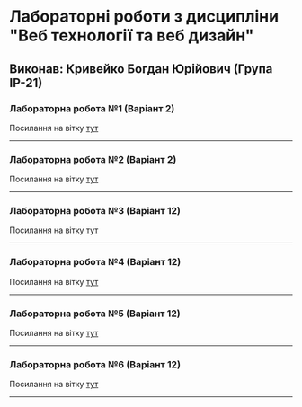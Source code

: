 # Лабораторні роботи з дисципліни "Веб технології та веб дизайн"

## Виконав: Кривейко Богдан Юрійович (Група ІР-21)

### Лабораторна робота №1 (Варіант 2)
Посилання на вітку [тут](https://github.com/bogdan9876/WEB_labs/tree/lab1)

***
### Лабораторна робота №2 (Варіант 2)
Посилання на вітку [тут](https://github.com/bogdan9876/WEB_labs/tree/lab2)

***
### Лабораторна робота №3 (Варіант 12)
Посилання на вітку [тут](https://github.com/bogdan9876/WEB_labs/tree/lab3)

***
### Лабораторна робота №4 (Варіант 12)
Посилання на вітку [тут](https://github.com/bogdan9876/WEB_labs/tree/lab4)

***
### Лабораторна робота №5 (Варіант 12)
Посилання на вітку [тут](https://github.com/bogdan9876/WEB_labs/tree/lab5)

***
### Лабораторна робота №6 (Варіант 12)
Посилання на вітку [тут](https://github.com/bogdan9876/WEB_labs/tree/lab6)

***
